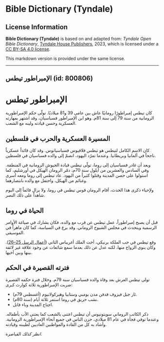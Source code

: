 # Bible Dictionary (Tyndale)

## License Information

**Bible Dictionary (Tyndale)** is based on and adapted from: _Tyndale Open Bible Dictionary_, [Tyndale House Publishers](https://tyndaleopenresources.com/), 2023, which is licensed under a [CC BY-SA 4.0 license](https://creativecommons.org/licenses/by-sa/4.0/legalcode.en).

This markdown version is provided under the same license.



--------------------------------

## الإمبراطور تيطس (id: 800806)

الإمبراطور تيطس
===============

كان تيطس إمبراطورًا رومانيًا عاش بين عامي 39 و81 ميلاديًا. تولّى حكم الإمبراطورية الرومانية من سنة 79 إلى سنة 81م. وهو ابن الإمبراطور فسباسيان، وقد اشتهر بمهارته العسكرية وحسن قيادته ولينه مع الشعب.

المسيرة العسكرية والحرب في فلسطين
---------------------------------

كان الاسم الكامل لتيطس هو تيطس فلافيوس فسباسيانوس. وقد كان قائداً عسكرياً ناجحاً في ألمانيا وبريطانيا. وعندما تمرّد اليهود، انضمّ إلى والده فسباسيان في فلسطين.

وبعد أن غادر فسباسيان إلى روما، تولّى تيطس قيادة الجيوش الرومانية في المنطقة. وفي السادس والعشرين من أيلول سنة 70م، دمّر الرومان الهيكل في أورشليم، كما استولوا على حصن المدينة وقتلوا كثيراً من اليهود. عاد تيطس إلى روما ومعه أسرى وغنائم من الهيكل، واحتفل مع والده بانتصارهما.

ولإحياء ذكرى هذا الحدث، أقام الرومان قوس تيطس في روما، ولا يزال قائماً إلى اليوم شاهداً على ذلك النصر.

الحياة في روما
--------------

قبل أن يصبح إمبراطوراً، عمل تيطس عن قرب مع والده، فكان يشارك في صياغة الأوامر الرسمية ويتحدث في مجلس الشيوخ الروماني. وقد برع في السياسة، كما كان ماهراً في الموسيقى.

وقع تيطس في حب الملكة برنيكي، أخت الملك أغريباس الثاني ([أعمال الرسل 25–26](https://ref.ly/Acts25:1-Acts26:32)). وكان ينوي الزواج منها، لكنه عدل عن ذلك بعدما سمع شائعات عن وجود علاقة غير لائقة بينها وبين أخيها.

فترته القصيرة في الحكم
----------------------

تولى تيطس العرش بعد وفاة والده فسباسيان سنة 79م. وخلال فترة حكمه القصيرة ضربت الإمبراطورية ثلاثة كوارث كبرى:

* ثار جبل فيزوف فدفن مدن بومبي وستابيا وهيركولانيوم (أغسطس 79م).
* نشب حريق في روما استمر ثلاثة أيام (سنة 80م).
* اجتاح المدينة وباء قاتل.

ذكر الكاتب الروماني سويتونيوس أن تيطس اعتنى بالشعب كما يعتني الأب بأطفاله. وعندما توفي فجأة في عام 81 ميلادي، حزن الناس في جميع أنحاء الإمبراطورية الرومانية. وأشاد به كل من القادة والمواطنين العاديين لطيبته وقيادته.

*انظر كذلك* القياصرة.


